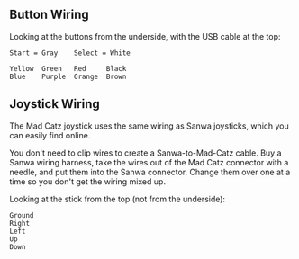 ## Button Wiring

Looking at the buttons from the underside, with the USB cable at the top:

~~~~
Start = Gray    Select = White

Yellow  Green   Red     Black
Blue    Purple  Orange  Brown
~~~~

## Joystick Wiring

The Mad Catz joystick uses the same wiring as Sanwa joysticks, which you can easily find online.

You don't need to clip wires to create a Sanwa-to-Mad-Catz cable. Buy a Sanwa wiring harness, take the wires out of the Mad Catz connector with a needle, and put them into the Sanwa connector. Change them over one at a time so you don't get the wiring mixed up.

Looking at the stick from the top (not from the underside):

~~~
Ground
Right
Left
Up
Down
~~~~